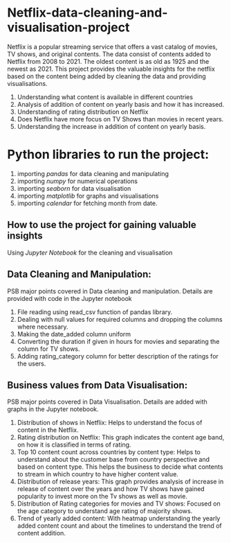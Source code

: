 # Netflix-data-cleaning-and-visualisation-project
Netflix is a popular streaming service that offers a vast catalog of movies, TV shows, and original contents. 
The data consist of contents added to Netflix from 2008 to 2021. The oldest content is as old as 1925 and the newest as 2021.
This project provides the valuable insights for the netflix based on the content being added by cleaning the data and 
providing visualisations.
1. Understanding what content is available in different countries
2. Analysis of addition of content on yearly basis and how it has increased.
3. Understanding of rating distribution on Netflix
4. Does Netflix have more focus on TV Shows than movies in recent years.
5. Understanding the increase in addition of content on yearly basis.

# Python libraries to run the project:
1. importing *pandas* for data cleaning and manipulating
2. importing *numpy* for numerical operations
3. importing *seaborn* for data visualisation
4. importing *matplotlib* for graphs and visualisations
5. importing *calendar* for fetching month from date. 

## How to use the project for gaining valuable insights
Using *Jupyter Notebook* for the cleaning and visualisation

## Data Cleaning and Manipulation:
PSB major points covered in Data cleaning and manipulation. Details are provided with code in the Jupyter notebook
1. File reading using read_csv function of pandas library.
2. Dealing with null values for required columns and dropping the columns where necessary.
3. Making the date_added column uniform
4. Converting the duration if given in hours for  movies and separating the column for TV shows.
5. Adding rating_category column for better description of the ratings for the users.

## Business values from Data Visualisation:
PSB major points covered in Data Visualisation. Details are added with graphs in the Jupyter notebook.
1. Distribution of shows in Netflix: 
Helps to understand the focus of content in the Netflix.
2. Rating distribution on Netflix:
This graph indicates the content age band, on how it is classified in terms of rating.
3. Top 10 content count across countries by content type:
Helps to understand about the customer base from country perspective and based on content type.
This helps the business to decide what contents to stream in which country to have higher content value.
4. Distribution of release years:
This graph provides analysis of increase in release 
of content over the years and how TV shows have gained popularity to invest more on the Tv shows as well as movie.
5. Distribution of Rating categories for movies and TV shows:
Focused on the age category to understand age rating of majority shows.
6. Trend of yearly added content:
With heatmap understanding the yearly added content count and about the timelines to understand the trend of content addition.